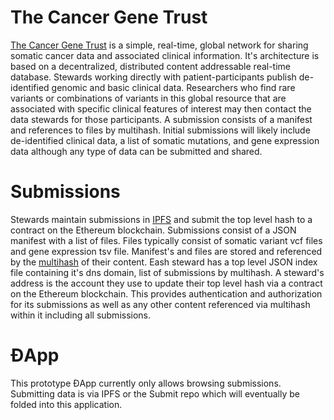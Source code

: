 # The Cancer Gene Trust
[The Cancer Gene Trust](http://www.cancergenetrust.org) is a simple, real-time, global network for sharing somatic cancer data and associated clinical information. It's architecture is based on a decentralized, distributed content addressable real-time database. Stewards working directly with patient-participants publish de-identified genomic and basic clinical data. Researchers who find rare variants or combinations of variants in this global resource that are associated with specific clinical features of interest may then contact the data stewards for those participants. A submission consists of a manifest and references to files by multihash. Initial submissions will likely include de-identified clinical data, a list of somatic mutations, and gene expression data although any type of data can be submitted and shared.

# Submissions
Stewards maintain submissions in [IPFS](https://ipfs.io) and submit the top level hash to a contract on the Ethereum blockchain. Submissions consist of a JSON manifest with a list of files. Files typically consist of somatic variant vcf files and gene expression tsv file. Manifest's and files are stored and referenced by the [multihash](https://github.com/multiformats/multihash) of their content. Eash steward has a top level JSON index file containing it's dns domain, list of submissions by multihash. A steward's address is the account they use to update their top level hash via a contract on the Ethereum blockchain. This provides authentication and authorization for its submissions as well as any other content referenced via multihash within it including all submissions. 

# ĐApp
This prototype ĐApp currently only allows browsing submissions. Submitting data is via IPFS or the Submit repo which will eventually be folded into this application.
